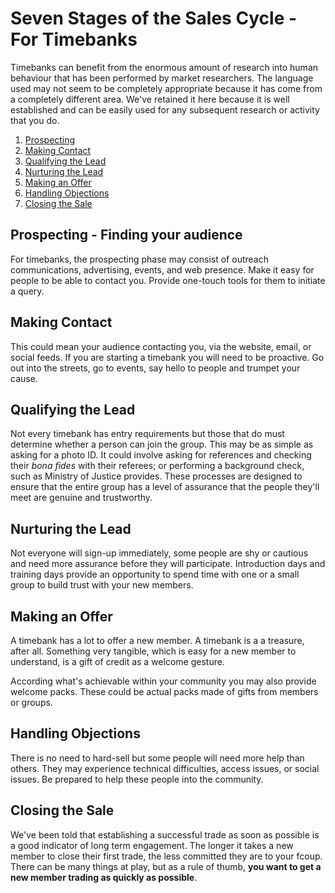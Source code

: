 # Seven Stages of the Sales Cycle - For Timebanks

Timebanks can benefit from the enormous amount of research into human behaviour that has been performed by market researchers. The language used may not seem to be completely appropriate because it has come from a completely different area. We've retained it here because it is well established and can be easily used for any subsequent research or activity that you do.

1. [Prospecting](#Prospecting)
1. [Making Contact](#Making_Contact)
1. [Qualifying the Lead](#Qualifying_the_Lead)
1. [Nurturing the Lead](#Nurturing_the_Lead)
1. [Making an Offer](#Making_an_Offer)
1. [Handling Objections](#Handling_Objections)
1. [Closing the Sale](#Closing_the_Sale)

## Prospecting<a name="Prospecting"></a> - Finding your audience
For timebanks, the prospecting phase may consist of outreach communications, advertising, events, and web presence. Make it easy for people to be able to contact you. Provide one-touch tools for them to initiate a query. 

## Making Contact<a name="Making_Contact"></a>
This could mean your audience contacting you, via the website, email, or social feeds. If you are starting a timebank you will need to be proactive. Go out into the streets, go to events, say hello to people and trumpet your cause. 

## Qualifying the Lead<a name="Qualifying_the_Lead"></a>
Not every timebank has entry requirements but those that do must determine whether a person can join the group. This may be as simple as asking for a photo ID. It could involve asking for references and checking their _bona fides_ with their referees; or performing a background check, such as Ministry of Justice provides. These processes are designed to ensure that the entire group has a level of assurance that the people they'll meet are genuine and trustworthy. 

## Nurturing the Lead<a name="Nurturing_the_Lead"></a>
Not everyone will sign-up immediately, some people are shy or cautious and need more assurance before they will participate. Introduction days and training days provide an opportunity to spend time with one or a small group to build trust with your new members.  

## Making an Offer<a name="Making_an_Offer"></a>
A timebank has a lot to offer a new member. A timebank is a a treasure, after all. Something very tangible, which is easy for a new member to understand, is a gift of credit as a welcome gesture. 

According what's achievable within your community you may also provide welcome packs. These could be actual packs made of gifts from members or groups. 

## Handling Objections<a name="Handling_Objections"></a>
There is no need to hard-sell but some people will need more help than others. They may experience technical difficulties, access issues, or social issues. Be prepared to help these people into the community. 

## Closing the Sale<a name="Closing_the_Sale"></a>
We've been told that establishing a successful trade as soon as possible is a good indicator of long term engagement. The longer it takes a new member to close their first trade, the less committed they are to your fcoup. There can be many things at play, but as a rule of thumb, **you want to get a new member trading as quickly as possible**. 

